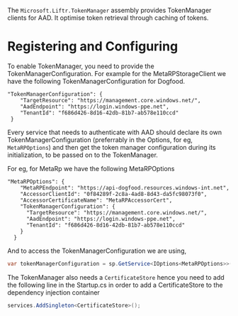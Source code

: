 ﻿The `Microsoft.Liftr.TokenManager` assembly provides TokenManager clients for AAD. It optimise token retrieval through caching of tokens.

# Registering and Configuring
To enable TokenManager, you need to provide the TokenManagerConfiguration.
For example for the MetaRPStorageClient we have the following TokenManagerConfiguration for Dogfood. 

```
"TokenManagerConfiguration": {
    "TargetResource": "https://management.core.windows.net/",
    "AadEndpoint": "https://login.windows-ppe.net",
    "TenantId": "f686d426-8d16-42db-81b7-ab578e110ccd"
 }
```

Every service that needs to authenticate with AAD should declare its own TokenManagerConfiguration (preferrably in the Options, for eg, `MetaRPOptions`)
and then get the token manager configuration during its initialization, to be passed on to the TokenManager.

For eg, for MetaRp we have the following MetaRPOptions
```
"MetaRPOptions": {
    "MetaRPEndpoint": "https://api-dogfood.resources.windows-int.net",
    "AccessorClientId": "0f84289f-2c8a-4ad8-8d43-da5fc98073f0",
    "AccessorCertificateName": "MetaRPAccessorCert",
    "TokenManagerConfiguration": {
      "TargetResource": "https://management.core.windows.net/",
      "AadEndpoint": "https://login.windows-ppe.net",
      "TenantId": "f686d426-8d16-42db-81b7-ab578e110ccd"
    }
  }
```

And to access the TokenManagerConfiguration we are using,
```cs
var tokenManagerConfiguration = sp.GetService<IOptions<MetaRPOptions>>().Value.TokenManagerConfiguration;
```

The TokenManager also needs a `CertificateStore` hence you need to add the following line in the Startup.cs in order to add a CertificateStore to the dependency injection container
```cs
services.AddSingleton<CertificateStore>();
```
